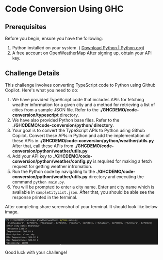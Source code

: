 # Code Conversion Using GHC

## Prerequisites

Before you begin, ensure you have the following:

1. Python installed on your system. ( [Download Python | Python.org](https://www.python.org/downloads/))
2. A free account on [OpenWeatherMap](https://home.openweathermap.org/) After signing up, obtain your API key.

## Challenge Details

This challenge involves converting TypeScript code to Python using Github Copilot. Here's what you need to do:

1. We have provided TypeScript code that includes APIs for fetching weather information for a given city and a method for retrieving a list of cities from a sample JSON file. Refer to the **./GHCDEMO/code-conversion/typescript** directory.
2. We have also provided Python base files. Refer to the **./GHCDEMO/code-conversion/python/ directory**.
3. Your goal is to convert the TypeScript APIs to Python using Github Copilot. Convert these APIs in Python and add the implementation of these APIs in **./GHCDEMO/code-conversion/python/weather/utils.py** After that, call these APIs from **./GHCDEMO/code-conversion/python/weather/utils.py**
4. Add your API key to **./GHCDEMO/code-conversion/python/weather/config.py** is required for making a fetch request for getting weather infromation.
5. Run the Python code by navigating to the **./GHCDEMO/code-conversion/python/weather/utils.py** directory and executing the command `python main.py`.
6. You will be prompted to enter a city name. Enter ant city name which is available in `sampleCityList.json`. After that, you should be able see the response printed in the terminal.

After completing share screenshot of your terminal. It should look like below image.

![1713500453570](image/README/1713500453570.png)

Good luck with your challenge!
